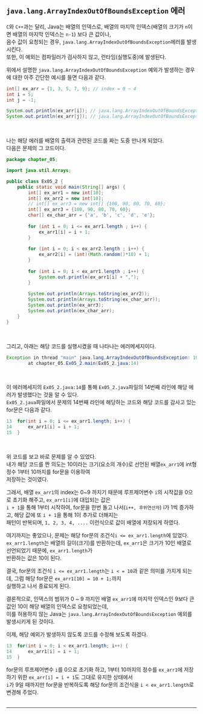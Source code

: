 ## `java.lang.ArrayIndexOutOfBoundsException` 에러
`C`와 `C++`과는 달리, Java는 배열의 인덱스로, 배열의 마지막 인덱스(배열의 크기가 `n`이면 배열의 마지막 인덱스는 `n-1`) 보다 큰 값이나,<br>
음수 값이 요청되는 경우, `java.lang.ArrayIndexOutOfBoundsException`에러를 발생시킨다.<br>
또한, 이 예외는 컴파일러가 검사하지 않고, 런타임(실행도중)에 발생된다.<br>

위에서 설명한 `java.lang.ArrayIndexOutOfBoundsException` 예외가 발생하는 경우에 대한 아주 간단한 예시를 들면 다음과 같다.<br>
```java
int[] ex_arr = {1, 3, 5, 7, 9}; // index = 0 ~ 4
int i = 5;
int j = -1;

System.out.println(ex_arr[i]); // java.lang.ArrayIndexOutOfBoundsException 에러 발생! - 배열 ex_arr의 인덱스에 ex_arr의 마지막 인덱스(4) 보다 큰 값인 5가 요청됨
System.out.println(ex_arr[j]); // java.lang.ArrayIndexOutOfBoundsException 에러 발생! - 배열 ex_arr의 인덱스에 음수 값이 요청됨
```
<br>

나는 해당 에러를 배열의 출력과 관련된 코드를 짜는 도중 만나게 되었다.<br>
다음은 문제의 그 코드이다.<br>
```java
package chapter_05;

import java.util.Arrays;

public class Ex05_2 {
    public static void main(String[] args) {
        int[] ex_arr1 = new int[10];
        int[] ex_arr2 = new int[10];
        // int[] ex_arr3 = new int[] {100, 90, 80, 70, 60};
        int[] ex_arr3 = {100, 90, 80, 70, 60};
        char[] ex_char_arr = {'a', 'b', 'c', 'd', 'e'};
        
        for (int i = 0; i <= ex_arr1.length ; i++) {
            ex_arr1[i] = i + 1;
        }
        
        for (int i = 0; i < ex_arr2.length ; i++) {
            ex_arr2[i] = (int)(Math.random()*10) + 1;
        }
        
        for (int i = 0; i < ex_arr1.length ; i++) {
            System.out.println(ex_arr1[i] + ",");
        }
        
        System.out.println(Arrays.toString(ex_arr2));
        System.out.println(Arrays.toString(ex_char_arr));
        System.out.println(ex_arr3);
        System.out.println(ex_char_arr);
    }
}
```
<br>

그리고, 아래는 해당 코드를 실행시켰을 때 나타나는 에러메세지이다.<br>
```java
Exception in thread "main" java.lang.ArrayIndexOutOfBoundsException: 10
        at chapter_05.Ex05_2.main(Ex05_2.java:14)
```
<br>

이 에러메세지의 `Ex05_2.java:14`를 통해 `Ex05_2.java`파일의 14번째 라인에 해당 에러가 발생했다는 것을 알 수 있다.<br>
`Ex05_2.java`파일에서 문제의 14번째 라인에 해당하는 코드와 해당 코드를 감사고 있는 for문은 다음과 같다.<br>
```java
13  for(int i = 0; i <= ex_arr1.length; i++) {
14      ex_arr1[i] = i + 1;
15  }
```
<br>

위 코드를 보고 바로 문제를 알 수 있었다.<br>
내가 해당 코드를 짠 의도는 10이라는 크기(요소의 개수)로 선언된 배열`ex_arr1`에 int형 정수 1부터 10까지를 for문을 이용하여<br>
저장하는 것이였다.<br>

그래서, 배열 `ex_arr1`의 index는 0~9 까지기 때문에 루프제어변수 `i`의 시작값을 0으로 초기화 해주고, `ex_arr1[i]`에 대입되는 값은<br> 
`i + 1`을 통해 1부터 시작하여, for문을 한번 돌고 나서(`i++, 후위연산자`) i가 1씩 증가하고, 해당 값에 또 `i + 1`을 통해 1이 추가로 더해지는<br>
패턴이 반복되며, `1, 2, 3, 4, ....` 이런식으로 값이 배열에 저장되게 하였다.<br>

여기까지는 좋았으나, 문제는 해당 for문의 조건식`i <= ex_arr1.length`에 있었다.<br>
`ex_arr1.length`는 배열의 길이(크기)를 반환하는데, `ex_arr1`은 크기가 10인 배열로 선언되었기 때문에, `ex_arr1.length`가<br>
반환하는 값은 10이 된다.<br>

결국, for문의 조건식 `i <= ex_arr1.length`는 `i < = 10`과 같은 의미를 가지게 되는데, 그럼 해당 for문은 `ex_arr1[10] = 10 + 1;`까지 <br>
실행하고 나서 종료되게 된다.<br>

결론적으로, 인덱스의 범위가 0 ~ 9 까지인 배열 `ex_arr1`에 마지막 인덱스인 9보다 큰 값인 10이 해당 배열의 인덱스로 요청되었는데,<br>
이를 허용하지 않는 Java는 `java.lang.ArrayIndexOutOfBoundsException` 예외를 발생시키게 된 것이다.<br>

이제, 해당 예외가 발생하지 않도록 코드를 수정해 보도록 하겠다.<br>
```java
13  for(int i = 0; i < ex_arr1.length; i++) {
14      ex_arr1[i] = i + 1;
15  }
```
for문의 루프제어변수 `i`를 0으로 초기화 하고, 1부터 10까지의 정수를 `ex_arr1`에 저장하기 위한 `ex_arr[i] = i + 1`도 그대로 유지한 상태에서<br>
`i`가 9일 때까지만 for문을 반복하도록 해당 for문의 조건식을 `i < ex_arr1.length`로 변경해 주었다.<br>
<br>

---






